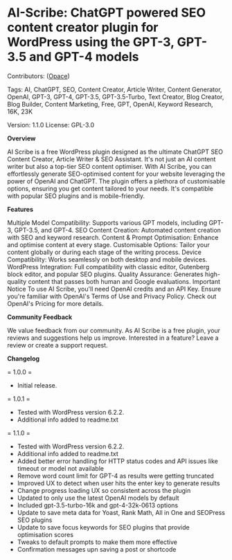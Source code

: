 # AI-Scribe: ChatGPT powered SEO content creator plugin for WordPress using the GPT-3, GPT-3.5 and GPT-4 models

Contributors: ([Opace](https://www.opace.co.uk/wordpress-agency))

Tags: AI, ChatGPT, SEO, Content Creator, Article Writer, Content Generator, OpenAI, GPT-3, GPT-4, GPT-3.5, GPT-3.5-Turbo, Text Creator, Blog Creator, Blog Builder, Content Marketing, Free, GPT, OpenAI, Keyword Research, 16K, 23K

Version: 1.1.0
License: GPL-3.0

**Overview**

AI Scribe is a free WordPress plugin designed as the ultimate ChatGPT SEO Content Creator, Article Writer & SEO Assistant. It's not just an AI content writer but also a top-tier SEO content optimiser. With AI Scribe, you can effortlessly generate SEO-optimised content for your website leveraging the power of OpenAI and ChatGPT. The plugin offers a plethora of customisable options, ensuring you get content tailored to your needs. It's compatible with popular SEO plugins and is mobile-friendly.

**Features**

Multiple Model Compatibility: Supports various GPT models, including GPT-3, GPT-3.5, and GPT-4.
SEO Content Creation: Automated content creation with SEO and keyword research.
Content & Prompt Optimisation: Enhance and optimise content at every stage.
Customisable Options: Tailor your content globally or during each stage of the writing process.
Device Compatibility: Works seamlessly on both desktop and mobile devices.
WordPress Integration: Full compatibility with classic editor, Gutenberg block editor, and popular SEO plugins.
Quality Assurance: Generates high-quality content that passes both human and Google evaluations.
Important Notice
To use AI Scribe, you'll need OpenAI credits and an API Key. Ensure you're familiar with OpenAI's Terms of Use and Privacy Policy. Check out OpenAI's Pricing for more details.

**Community Feedback**

We value feedback from our community. As AI Scribe is a free plugin, your reviews and suggestions help us improve. Interested in a feature? Leave a review or create a support request.

**Changelog**

= 1.0.0 =
* Initial release.

= 1.0.1 =
* Tested with WordPress version 6.2.2.
* Additional info added to readme.txt

= 1.1.0 =
* Tested with WordPress version 6.2.2.
* Additional info added to readme.txt
* Added better error handling for HTTP status codes and API issues like timeout or model not available 
* Remove word count limit for GPT-4 as results were getting truncated 
* Improved UX to detect when user hits the enter key to generate results 
* Change progress loading UX so consistent across the plugin 
* Updated to only use the latest OpenAI models by default
* Included gpt-3.5-turbo-16k and gpt-4-32k-0613 options
* Update to save meta data for Yoast, Rank Math, All in One and SEOPress SEO plugins
* Update to save focus keywords for SEO plugins that provide optimisation scores 
* Tweaks to default prompts to make them more effective  
* Confirmation messages upn saving a post or shortcode

